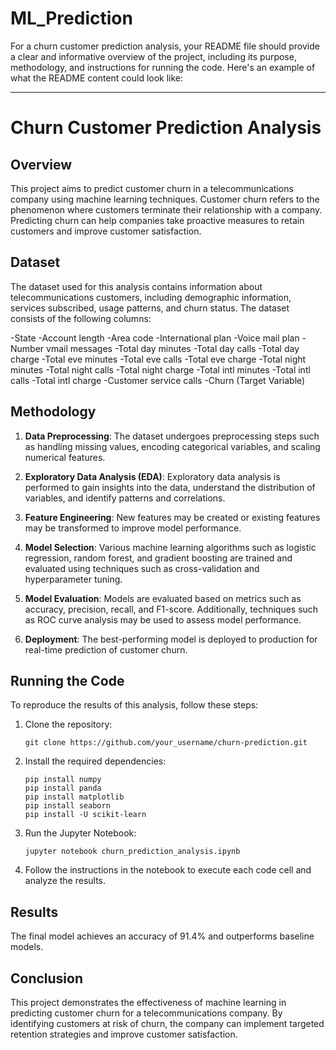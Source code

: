 # ML_Prediction
For a churn customer prediction analysis, your README file should provide a clear and informative overview of the project, including its purpose, methodology, and instructions for running the code. Here's an example of what the README content could look like:

---

# Churn Customer Prediction Analysis

## Overview

This project aims to predict customer churn in a telecommunications company using machine learning techniques. Customer churn refers to the phenomenon where customers terminate their relationship with a company. Predicting churn can help companies take proactive measures to retain customers and improve customer satisfaction.

## Dataset

The dataset used for this analysis contains information about telecommunications customers, including demographic information, services subscribed, usage patterns, and churn status. The dataset consists of the following columns:

-State 
-Account length
-Area code
-International plan
-Voice mail plan
-Number vmail messages
-Total day minutes
-Total day calls
-Total day charge
-Total eve minutes
-Total eve calls
-Total eve charge
-Total night minutes
-Total night calls
-Total night charge
-Total intl minutes
-Total intl calls
-Total intl charge
-Customer service calls
-Churn (Target Variable)

## Methodology

1. **Data Preprocessing**: The dataset undergoes preprocessing steps such as handling missing values, encoding categorical variables, and scaling numerical features.

2. **Exploratory Data Analysis (EDA)**: Exploratory data analysis is performed to gain insights into the data, understand the distribution of variables, and identify patterns and correlations.

3. **Feature Engineering**: New features may be created or existing features may be transformed to improve model performance.

4. **Model Selection**: Various machine learning algorithms such as logistic regression, random forest, and gradient boosting are trained and evaluated using techniques such as cross-validation and hyperparameter tuning.

5. **Model Evaluation**: Models are evaluated based on metrics such as accuracy, precision, recall, and F1-score. Additionally, techniques such as ROC curve analysis may be used to assess model performance.

6. **Deployment**: The best-performing model is deployed to production for real-time prediction of customer churn.

## Running the Code

To reproduce the results of this analysis, follow these steps:

1. Clone the repository:
   ```
   git clone https://github.com/your_username/churn-prediction.git
   ```

2. Install the required dependencies:
   ```
   pip install numpy
   pip install panda
   pip install matplotlib
   pip install seaborn
   pip install -U scikit-learn
   ```

3. Run the Jupyter Notebook:
   ```
   jupyter notebook churn_prediction_analysis.ipynb
   ```

4. Follow the instructions in the notebook to execute each code cell and analyze the results.

## Results

The final model achieves an accuracy of 91.4% and outperforms baseline models.

## Conclusion

This project demonstrates the effectiveness of machine learning in predicting customer churn for a telecommunications company. By identifying customers at risk of churn, the company can implement targeted retention strategies and improve customer satisfaction.

